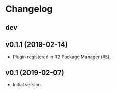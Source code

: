 # Changelog

## dev

## v0.1.1 (2019-02-14)

* Plugin registered in R2 Package Manager ([#5](https://github.com/avast/retdec-r2plugin/issues/5)).

## v0.1 (2019-02-07)

* Initial version.
